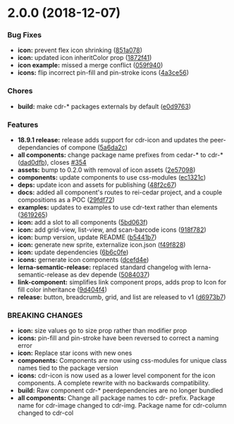 <a name="2.0.0"></a>
# 2.0.0 (2018-12-07)


### Bug Fixes

* **icon:** prevent flex icon shrinking ([851a078](https://github.com/rei/rei-cedar/commit/851a078))
* **icon:** updated icon inheritColor prop ([1872f41](https://github.com/rei/rei-cedar/commit/1872f41))
* **icon example:** missed a merge conflict ([059f940](https://github.com/rei/rei-cedar/commit/059f940))
* **icons:** flip incorrect pin-fill and pin-stroke icons ([4a3ce56](https://github.com/rei/rei-cedar/commit/4a3ce56))


### Chores

* **build:** make cdr-* packages externals by default ([e0d9763](https://github.com/rei/rei-cedar/commit/e0d9763))


### Features

* **18.9.1 release:** release adds support for cdr-icon and updates the peer-dependancies of compone ([5a6da2c](https://github.com/rei/rei-cedar/commit/5a6da2c))
* **all components:** change package name prefixes from cedar-* to cdr-* ([dad0dfb](https://github.com/rei/rei-cedar/commit/dad0dfb)), closes [#354](https://github.com/rei/rei-cedar/issues/354)
* **assets:** bump to 0.2.0 with removal of icon assets ([2e57098](https://github.com/rei/rei-cedar/commit/2e57098))
* **components:** update components to use css-modules ([ec1321c](https://github.com/rei/rei-cedar/commit/ec1321c))
* **deps:** update icon and assets for publishing ([48f2c67](https://github.com/rei/rei-cedar/commit/48f2c67))
* **docs:** added all component's routes to rei-cedar project, and a couple compositions as a POC ([29fdf72](https://github.com/rei/rei-cedar/commit/29fdf72))
* **examples:** updates to examples to use cdr-text rather than elements ([3619265](https://github.com/rei/rei-cedar/commit/3619265))
* **icon:** add a slot to all components ([5bd063f](https://github.com/rei/rei-cedar/commit/5bd063f))
* **icon:** add grid-view, list-view, and scan-barcode icons ([918f782](https://github.com/rei/rei-cedar/commit/918f782))
* **icon:** bump version, update README ([b5441b7](https://github.com/rei/rei-cedar/commit/b5441b7))
* **icon:** generate new sprite, externalize icon.json ([f49f828](https://github.com/rei/rei-cedar/commit/f49f828))
* **icon:** update dependencies ([6b6c0fe](https://github.com/rei/rei-cedar/commit/6b6c0fe))
* **icons:** gernerate icon components ([dcefd4e](https://github.com/rei/rei-cedar/commit/dcefd4e))
* **lerna-semantic-release:** replaced standard changelog with lerna-semantic-release as dev depende ([5084037](https://github.com/rei/rei-cedar/commit/5084037))
* **link-component:** simplifies link component props, adds prop to Icon for fill color inheritance ([9d404f4](https://github.com/rei/rei-cedar/commit/9d404f4))
* **release:** button, breadcrumb, grid, and list are released to v1 ([d6973b7](https://github.com/rei/rei-cedar/commit/d6973b7))


### BREAKING CHANGES

* **icon:** size values go to size prop rather than modifier prop
* **icons:** pin-fill and pin-stroke have been reversed to correct a naming error
* **icon:** Replace star icons with new ones
* **components:** Components are now using css-modules for unique class names tied to the package version
* **icons:** cdr-icon is now used as a lower level component for the icon components. A complete rewrite with no
backwards compatibility.
* **build:** Raw component cdr-* peerdependencies are no longer bundled
* **all components:** Change all package names to cdr- prefix. Package name for cdr-image changed to cdr-img. Package name
for cdr-column changed to cdr-col



